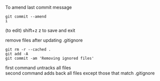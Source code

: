 To amend last commit message    
```
git commit --amend
i           
```   
(to edit)
shift+z z to save and exit  

remove files after updating .gitignore
```
git rm -r --cached .
git add -A
git commit -am 'Removing ignored files'
```
first command untracks all files  
second command adds back all files except those that match .gitignore
